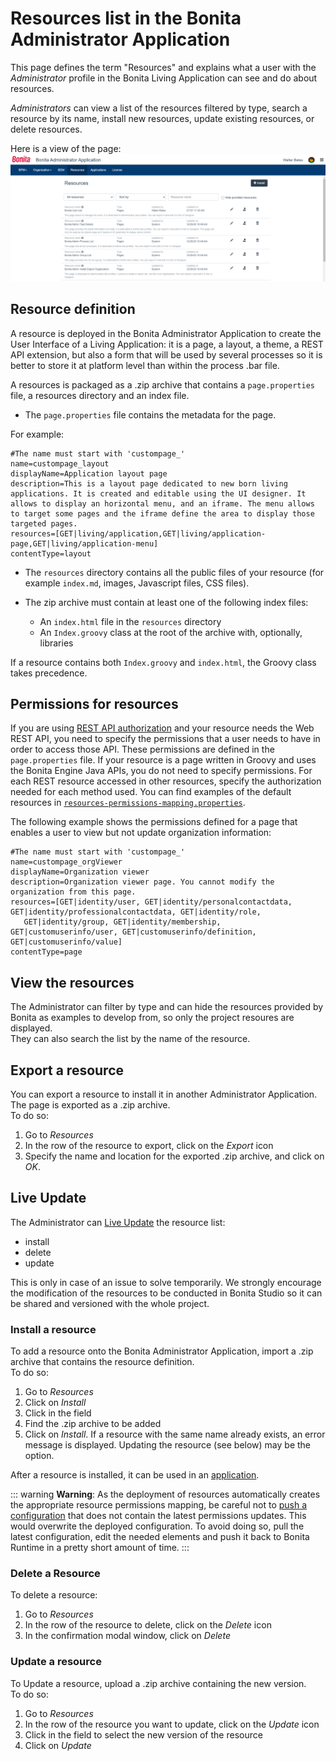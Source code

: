 # Resources list in the Bonita Administrator Application

This page defines the term "Resources" and explains what a user with the _Administrator_ profile in the Bonita Living Application can see and do about resources.  

_Administrators_ can view a list of the resources filtered by type, search a resource by its name, install new resources, update existing resources, or delete resources.  

Here is a view of the page:
![Administrator Resources](images/UI2021.1/admin-application-resources-list.png)<!--{.img-responsive}-->


## Resource definition

A resource is deployed in the Bonita Administrator Application to create the User Interface of a Living Application: it is a page, a layout, a theme, a REST API extension, but also a form that will be used by several processes so it is better to store it at platform level than within the process .bar file.  

A resources is packaged as a .zip archive that contains a `page.properties` file, a resources directory and an index file.  
* The `page.properties` file contains the metadata for the page.

For example: 
```
#The name must start with 'custompage_'
name=custompage_layout
displayName=Application layout page
description=This is a layout page dedicated to new born living applications. It is created and editable using the UI designer. It allows to display an horizontal menu, and an iframe. The menu allows to target some pages and the iframe define the area to display those targeted pages.
resources=[GET|living/application,GET|living/application-page,GET|living/application-menu]
contentType=layout
```

* The `resources` directory contains all the public files of your resource (for example `index.md`, images, Javascript files, CSS files).  

* The zip archive must contain at least one of the following index files:
   * An `index.html` file in the `resources` directory
   * An `Index.groovy` class at the root of the archive with, optionally, libraries

If a resource contains both `Index.groovy` and `index.html`, the Groovy class takes precedence.  

## Permissions for resources

If you are using [REST API authorization](rest-api-authorization.md) and your resource needs the Web REST API, 
you need to specify the permissions that a user needs to have in order to access those API. 
These permissions are defined in the `page.properties` file. If your resource is a page written in Groovy and uses the Bonita Engine Java APIs, you do not need to specify permissions.
For each REST resource accessed in other resources, specify the authorization needed for each method used. 
You can find examples of the default resources in [`resources-permissions-mapping.properties`](BonitaBPM_platform_setup.md).

The following example shows the permissions defined for a page that enables a user to view but not update organization information:
```
#The name must start with 'custompage_'
name=custompage_orgViewer
displayName=Organization viewer
description=Organization viewer page. You cannot modify the organization from this page.
resources=[GET|identity/user, GET|identity/personalcontactdata, GET|identity/professionalcontactdata, GET|identity/role, 
   GET|identity/group, GET|identity/membership, GET|customuserinfo/user, GET|customuserinfo/definition, GET|customuserinfo/value] 
contentType=page  
```

## View the resources 
The Administrator can filter by type and can hide the resources provided by Bonita as examples to develop from, so only the project resoures are displayed.   
They can also search the list by the name of the resource.

<a id="export"/>

## Export a resource
You can export a resource to install it in another Administrator Application. The page is exported as a .zip archive.  
To do so:
1. Go to _Resources_
2. In the row of the resource to export, click on the _Export_ icon
3. Specify the name and location for the exported .zip archive, and click on _OK_.

## Live Update
The Administrator can [Live Update](live-update.md) the resource list:
 * install
 * delete
 * update
 
This is only in case of an issue to solve temporarily. We strongly encourage the modification of the resources to be conducted 
in Bonita Studio so it can be shared and versioned with the whole project.

### Install a resource
To add a resource onto the Bonita Administrator Application, import a .zip archive that contains the resource definition.  
To do so:
1. Go to _Resources_
2. Click on _Install_
3. Click in the field
4. Find the .zip archive to be added
5. Click on _Install_. If a resource with the same name already exists, an error message is displayed. Updating the resource (see below) may be the option.

After a resource is installed, it can be used in an [application](applications.md).

::: warning
**Warning**: As the deployment of resources automatically creates the appropriate resource permissions mapping, be careful not to [push a configuration](BonitaBPM_platform_setup.md#update_platform_conf) that does not contain the latest permissions updates. This would overwrite the deployed configuration. To avoid doing so, pull the latest configuration, edit the needed elements and push it back to Bonita Runtime in a pretty short amount of time.
:::

### Delete a Resource
To delete a resource:
1. Go to _Resources_
2. In the row of the resource to delete, click on the _Delete_ icon
3. In the confirmation modal window, click on _Delete_

<a id="modify"/>

### Update a resource
To Update a resource, upload a .zip archive containing the new version.  
To do so:
1. Go to _Resources_
2. In the row of the resource you want to update, click on the _Update_ icon
3. Click in the field to select the new version of the resource
4. Click on _Update_
